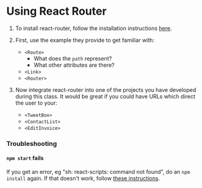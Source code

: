 # Using React Router

1. To install react-router, follow the installation instructions [here](https://reacttraining.com/react-router/web/guides/quick-start).

2. First, use the example they provide to get familiar with:
   - `<Route>`
      - What does the `path` represent?
      - What other attributes are there?
   - `<Link>`
   - `<Router>`

3. Now integrate react-router into one of the projects you have developed during this class. It would be great if you could have URLs which direct the user to your:
    - `<TweetBox>`
    - `<ContactList>`
    - `<EditInvoice>`




### Troubleshooting

#### `npm start` fails

If you get an error, eg "sh: react-scripts: command not found", do an `npm install` again. If that doesn't work, follow [these instructions](https://stackoverflow.com/questions/39959900/npm-start-error-with-create-react-app#answer-39960890).
